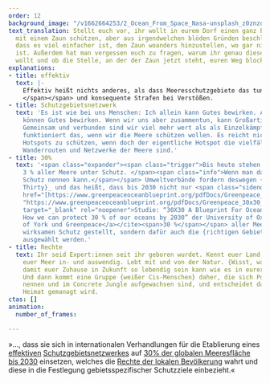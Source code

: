 ```yaml
---
order: 12
background_image: "/v1662664253/2_Ocean_From_Space_Nasa-unsplash_z0znzq_f7vio7.jpg"
text_translation: Stellt euch vor, ihr wollt in eurem Dorf einen ganz besonderen Apfelbaum
  mit einem Zaun schützen, aber aus irgendwelchen blöden Gründen beschließt das Bauamt,
  dass es viel einfacher ist, den Zaun woanders hinzustellen, wo gar nichts zu schützen
  ist. Außerdem hat man vergessen euch zu fragen, warum ihr genau diesen Baum schützen
  wollt und ob die Stelle, an der der Zaun jetzt steht, euren Weg blockiert.
explanations:
- title: effektiv
  text: |-
    Effektiv heißt nichts anderes, als dass Meeresschutzgebiete das tun können, was sie sollen: Meereslebewesen einen Rückzugsort schaffen, an dem sie sich wirklich erholen können. Dazu braucht es dreierlei: eine <span class="expander"><span class="trigger">ganzheitliche Gebietsplanung </span><span class="info">Zwei Beispiele: 1. Ein Schutzgebiet sollte groß genug sein, um wirksam zu schützen. 2. Zwischen Schutzgebieten müssen Wanderkorridore eingerichtet werden. </span></span>, <span class="expander"><span class="trigger">strikte Kontrollen </span><span class="info">sodass z. B. illegaler Fischerei nicht Tor und Tür offengelassen werden
    </span></span> und konsequente Strafen bei Verstößen.
- title: Schutzgebietsnetzwerk
  text: 'Es ist wie bei uns Menschen: Ich allein kann Gutes bewirken. Auch andere
    können Gutes bewirken. Wenn wir uns aber zusammentun, kann Großartiges entstehen.
    Gemeinsam und verbunden sind wir viel mehr wert als als Einzelkämpfer:innen. Genauso
    funktioniert das, wenn wir die Meere schützen wollen. Es reicht nicht, spezifische
    Hotspots zu schützen, wenn doch der eigentliche Hotspot die vielfältigen Verbindungen,
    Wanderrouten und Netzwerke der Meere sind.'
- title: 30%
  text: '<span class="expander"><span class="trigger">Bis heute stehen weniger als
    3 % aller Meere unter Schutz. </span><span class="info">Wenn man das überhaupt
    Schutz nennen kann.</span></span> Umweltverbände fordern deswegen {_Thirty by
    Thirty}_ und das heißt, dass bis 2030 nicht nur <span class="sidenote"><cite class="icon-link_external"><a
    href="[https://www.greenpeaceoceanblueprint.org/pdfDocs/Greenpeace_30x30_Blueprint_Report_web.pdf](https://www.greenpeaceoceanblueprint.org/pdfDocs/Greenpeace_30x30_Blueprint_Report_web.pdf
    "https://www.greenpeaceoceanblueprint.org/pdfDocs/Greenpeace_30x30_Blueprint_Report_web.pdf")"
    target="_blank" rel="noopener">Studie: “30X30 A Blueprint For Ocean Protection:
    How we can protect 30 % of our oceans by 2030” der University of Oxford, University
    of York und Greenpeace</a></cite><span>30 %</span></span> aller Meere unter einen
    wirksamen Schutz gestellt, sondern dafür auch die {richtigen Gebiete} und {Wanderkorridore}
    ausgewählt werden.'
- title: Rechte
  text: Ihr seid Expert:innen seit ihr geboren wurdet. Kennt euer Land, eure Küste,
    euer Meer in- und auswendig. Lebt mit und von der Natur. {Wisst, was es braucht,
    damit euer Zuhause in Zukunft so lebendig sein kann wie es in eurer Kindheit war.}
    Und dann kommt eine Gruppe {weißer Cis-Menschen} daher, die sich Politiker:innen
    nennen und im Concrete Jungle aufgewachsen sind, und entscheidet darüber wie eure
    Heimat gemanagt wird.
ctas: []
animation:
  number_of_frames: 

---
```

»…, dass sie sich in internationalen Verhandlungen für die Etablierung eines [effektiven](# "effektiv") [Schutzgebietsnetzwerkes](# "Schutzgebietsnetzwerk") auf [30% der globalen Meeresfläche bis 2030](# "30%") einsetzen, welches die [Rechte der lokalen Bevölkerung](# "Rechte") wahrt und diese in die Festlegung gebietsspezifischer Schutzziele einbezieht.«